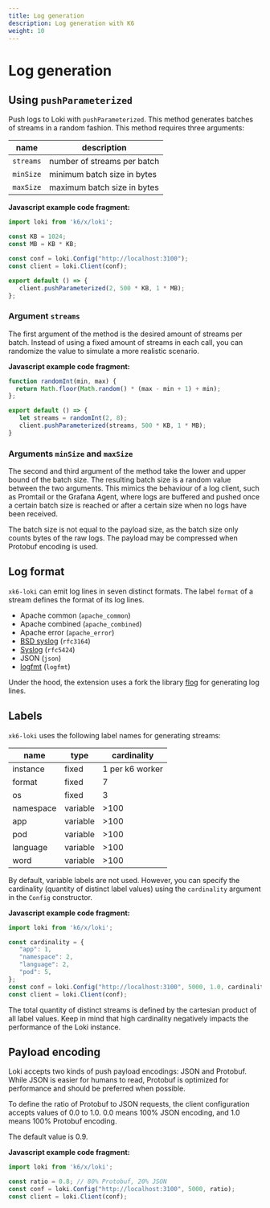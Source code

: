 ```yaml
---
title: Log generation
description: Log generation with K6
weight: 10
---
```

# Log generation

## Using `pushParameterized`

Push logs to Loki with `pushParameterized`.
This method generates batches of streams in a random fashion.
This method requires three arguments:

| name | description |
| ---- | ----------- |
| `streams` | number of streams per batch |
| `minSize` | minimum batch size in bytes |
| `maxSize` | maximum batch size in bytes |

**Javascript example code fragment:**

```javascript
import loki from 'k6/x/loki';

const KB = 1024;
const MB = KB * KB;

const conf = loki.Config("http://localhost:3100");
const client = loki.Client(conf);

export default () => {
   client.pushParameterized(2, 500 * KB, 1 * MB);
};
```

### Argument `streams`

The first argument of the method is the desired amount of streams per batch.
Instead of using a fixed amount of streams in each call, you can randomize the
value to simulate a more realistic scenario.

**Javascript example code fragment:**

```javascript
function randomInt(min, max) {
  return Math.floor(Math.random() * (max - min + 1) + min);
};

export default () => {
   let streams = randomInt(2, 8);
   client.pushParameterized(streams, 500 * KB, 1 * MB);
}
```

### Arguments `minSize` and `maxSize`

The second and third argument of the method take the lower and upper bound of
the batch size. The resulting batch size is a random value between the two
arguments. This mimics the behaviour of a log client, such as Promtail or
the Grafana Agent, where logs are buffered and pushed once a certain batch size
is reached or after a certain size when no logs have been received.

The batch size is not equal to the payload size, as the batch size only counts
bytes of the raw logs. The payload may be compressed when Protobuf encoding
is used.

## Log format

`xk6-loki` can emit log lines in seven distinct formats. The label `format` of
a stream defines the format of its log lines.

* Apache common (`apache_common`)
* Apache combined (`apache_combined`)
* Apache error (`apache_error`)
* [BSD syslog](https://datatracker.ietf.org/doc/html/rfc3164) (`rfc3164`)
* [Syslog](https://datatracker.ietf.org/doc/html/rfc5424) (`rfc5424`)
* JSON (`json`)
* [logfmt](https://pkg.go.dev/github.com/kr/logfmt) (`logfmt`)

Under the hood, the extension uses a fork the library
[flog](https://github.com/mingrammer/flog) for generating log lines.

## Labels

`xk6-loki` uses the following label names for generating streams:

| name      | type     | cardinality     |
| --------- | -------- | --------------- |
| instance  | fixed    | 1 per k6 worker |
| format    | fixed    | 7               |
| os        | fixed    | 3               |
| namespace | variable | >100            |
| app       | variable | >100            |
| pod       | variable | >100            |
| language  | variable | >100            |
| word      | variable | >100            |

By default, variable labels are not used.
However, you can specify the
cardinality (quantity of distinct label values) using the `cardinality` argument
in the `Config` constructor.

**Javascript example code fragment:**
```javascript
import loki from 'k6/x/loki';

const cardinality = {
   "app": 1,
   "namespace": 2,
   "language": 2,
   "pod": 5,
};
const conf = loki.Config("http://localhost:3100", 5000, 1.0, cardinality);
const client = loki.Client(conf);
```

The total quantity of distinct streams is defined by the cartesian product of
all label values. Keep in mind that high cardinality negatively impacts the performance of
the Loki instance.

## Payload encoding

Loki accepts two kinds of push payload encodings: JSON and Protobuf.
While JSON is easier for humans to read,
Protobuf is optimized for performance
and should be preferred when possible.

To define the ratio of Protobuf to JSON requests, the client
configuration accepts values of 0.0 to 1.0.
0.0 means 100% JSON encoding, and 1.0 means 100% Protobuf encoding.

The default value is 0.9.

**Javascript example code fragment:**
```javascript
import loki from 'k6/x/loki';

const ratio = 0.8; // 80% Protobuf, 20% JSON
const conf = loki.Config("http://localhost:3100", 5000, ratio);
const client = loki.Client(conf);
```
